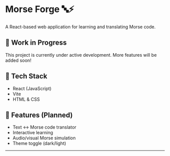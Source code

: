 # Morse Forge 🔤⚡

A React-based web application for learning and translating Morse code.

## 🚧 Work in Progress
This project is currently under active development. More features will be added soon!

## 📁 Tech Stack
- React (JavaScript)
- Vite
- HTML & CSS

## 📌 Features (Planned)
- Text ↔ Morse code translator
- Interactive learning
- Audio/visual Morse simulation
- Theme toggle (dark/light)

---


